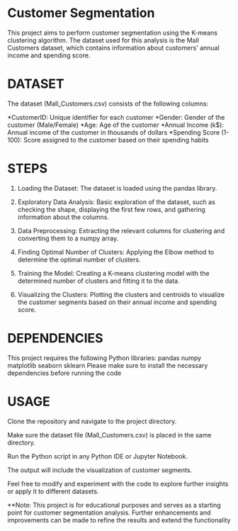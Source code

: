 # Customer Segmentation
This project aims to perform customer segmentation using the K-means clustering algorithm.
The dataset used for this analysis is the Mall Customers dataset, which contains information about customers' annual income and spending score.

# DATASET
The dataset (Mall_Customers.csv) consists of the following columns:

*CustomerID: Unique identifier for each customer
*Gender: Gender of the customer (Male/Female)
*Age: Age of the customer
*Annual Income (k$): Annual income of the customer in thousands of dollars
*Spending Score (1-100): Score assigned to the customer based on their spending habits

# STEPS
1) Loading the Dataset: The dataset is loaded using the pandas library.

2) Exploratory Data Analysis: Basic exploration of the dataset, such as checking the shape, displaying the first few rows, and gathering information about the columns.

3) Data Preprocessing: Extracting the relevant columns for clustering and converting them to a numpy array.

4) Finding Optimal Number of Clusters: Applying the Elbow method to determine the optimal number of clusters.

5) Training the Model: Creating a K-means clustering model with the determined number of clusters and fitting it to the data.

6) Visualizing the Clusters: Plotting the clusters and centroids to visualize the customer segments based on their annual income and spending score.

# DEPENDENCIES
This project requires the following Python libraries:
pandas
numpy
matplotlib
seaborn
sklearn
Please make sure to install the necessary dependencies before running the code

# USAGE
Clone the repository and navigate to the project directory.

Make sure the dataset file (Mall_Customers.csv) is placed in the same directory.

Run the Python script in any Python IDE or Jupyter Notebook.

The output will include the visualization of customer segments.

Feel free to modify and experiment with the code to explore further insights or apply it to different datasets.

**Note: This project is for educational purposes and serves as a starting point for customer segmentation analysis.
        Further enhancements and improvements can be made to refine the results and extend the functionality
